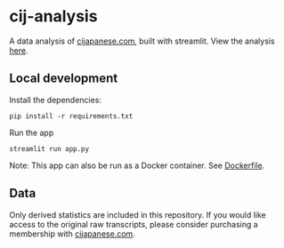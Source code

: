 # cij-analysis

A data analysis of [cijapanese.com](https://cijapanese.com/), built with streamlit. View the analysis [here](https://cij-analysis.streamlit.app/).

## Local development

Install the dependencies:
```
pip install -r requirements.txt
```

Run the app
```
streamlit run app.py
```

Note: This app can also be run as a Docker container. See [Dockerfile](Dockerfile).

## Data

Only derived statistics are included in this repository. If you would like access to the original raw transcripts, please consider purchasing a membership
with [cijapanese.com](https://cijapanese.com/). 
